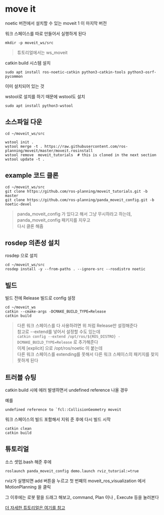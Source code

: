 # move it
noetic 버전에서 설치할 수 있는 moveit 1 이 마지막 버전  

워크 스페이스를 따로 만들어서 실행하게 된다
```
mkdir -p moveit_ws/src
```

> 튜토리얼에서는 ws_moveit

catkin build 시스템 설치
```
sudo apt install ros-noetic-catkin python3-catkin-tools python3-osrf-pycommon
```
이미 설치되어 있는 것

wstool로 설치를 하기 때문에 wstool도 설치

```
sudo apt install python3-wstool
```


## 소스파일 다운
```
cd ~/moveit_ws/src

wstool init .
wstool merge -t . https://raw.githubusercontent.com/ros-planning/moveit/master/moveit.rosinstall
wstool remove  moveit_tutorials  # this is cloned in the next section
wstool update -t .
```

## example 코드 클론
```
cd ~/moveit_ws/src
git clone https://github.com/ros-planning/moveit_tutorials.git -b master
git clone https://github.com/ros-planning/panda_moveit_config.git -b noetic-devel
```

> panda_moveit_config 가 있다고 해서 그냥 무시하라고 하는데, panda_moveit_config 패키지를 지우고   
다시 클론 해줌


## rosdep 의존성 설치
rosdep 으로 설치
```
cd ~/moveit_ws/src
rosdep install -y --from-paths . --ignore-src --rosdistro noetic
```

## 빌드
빌드 전에 Release 빌드로 config 설정
```
cd ~/moveit_ws
catkin --cmake-args -DCMAKE_BUILD_TYPE=Release
catkin build
```
> 다른 워크 스페이스를 다 사용하려면 위 처럼 Release만 설정해준다   
참고로 --extend를 넣어서 설정할 수도 있는데  
`catkin config --extend /opt/ros/${ROS_DISTRO} -DCMAKE_BUILD_TYPE=Release` 로 추가해준다  
이제 [explicit] 으로 /opt/ros/noetic 이 붙는데   
다른 워크 스페이스를 extending를 못해서 다른 워크 스페이스의 패키지를 찾지 못하게 된다 



## 트러블 슈팅
catkin build 시에 에러 발생하면서 undefined reference 나올 경우 

예를 
```
undefined reference to `fcl::CollisionGeometry moveit
```

워크 스페이스의 빌드 포함해서 지워 준 후에 다시 빌드 시작
```
catkin clean
catkin build
```


## 튜토리얼 
소스 셋업.bash 해준 후에 

```
roslaunch panda_moveit_config demo.launch rviz_tutorial:=true
```

rviz가 실행되면 add 버튼을 누르고 첫 번째의 moveit_ros_visualization 에서   
MotionPlanning 을 클릭  

그 이후에는 로봇 팔을 드래그 해보고, command, Plan 이나 , Execute 등을 눌러본다   

[더 자세한 튜토리얼은 여기를 참고](https://ros-planning.github.io/moveit_tutorials/doc/quickstart_in_rviz/quickstart_in_rviz_tutorial.html)   

